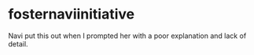 # fosternaviinitiative
Navi put this out when I prompted her with a poor explanation and lack of detail.
